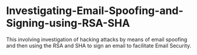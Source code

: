 # Investigating-Email-Spoofing-and-Signing-using-RSA-SHA
This involving investigation of hacking attacks by means of email spoofing and then using the RSA and SHA to sign an email to facilitate Email Security.

